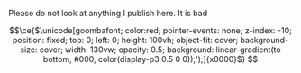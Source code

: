 Please do not look at anything I publish here. It is bad


```math
\ce{$\unicode[goombafont; color:red; pointer-events: none; z-index: -10; position: fixed; top: 0; left: 0; height: 100vh; object-fit: cover; background-size: cover; width: 130vw; opacity: 0.5; background: linear-gradient(to bottom, #000, color(display-p3 0.5 0 0));');]{x0000}$}
